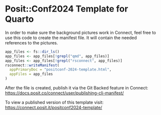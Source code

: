 # Posit::Conf2024 Template for Quarto

In order to make sure the background pictures work in Connect, feel free to use
this code to create the manifest file. It will contain the needed references 
to the pictures.

```r
app_files <- fs::dir_ls()
app_files <- app_files[!grepl("qmd", app_files)]
app_files <- app_files[!grepl("rsconnect", app_files)]
rsconnect::writeManifest(
  appPrimaryDoc = "positconf-2024-template.html",
  appFiles = app_files
)
```

After the file is created, publish it via the Git Backed feature in Connect:
https://docs.posit.co/connect/user/publishing-cli-manifest/

To view a published version of this template visit: https://connect.posit.it/positconf2024-template/